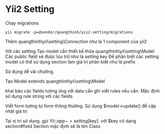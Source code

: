Yii2 Setting
=========

Chạy migrations
```
yii migrate -p=@vendor/quangthinh/yii2-setting/migrations
```

Thêm quangthinh\yii\setting\Connection như là 1 component của yii2

Với các setting
Tạo model cần thiết kế thừa quangthinh\yii\setting\Model
Các public field sẽ được lưu trữ như là setting key
Để phân biệt các setting model có thể sử dụng section
làm giá trị phân biệt như là prefix

Sử dụng dễ vãi chưởng.

Tạo Model extends quangthinh\yii\setting\Model

khai báo các fields tương ứng với data cần ghi
viết rules nếu cần. Mặc định sử dụng rule string với các fields

Viết form tương tự form thông thường.
Sử dụng $model->update() để cập nhật giá trị

Tại vị trí sử dụng. gọi Yii::$app->setting[$key]. với $key có dạng section#field
Section mặc định sẽ là tên Class
